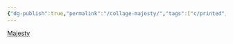 ```yaml
---
{"dg-publish":true,"permalink":"/collage-majesty/","tags":["c/printed","c/L-K","c/child","yellp","c/metal-finish","c/abstract","c/game","c/letters"],"created":"2024-01-03T17:40:23.236-05:00","updated":"2024-01-03T17:41:40.898-05:00"}
---
```



[Majesty](https://www.instagram.com/p/CTa1yGqLP-Y/)
